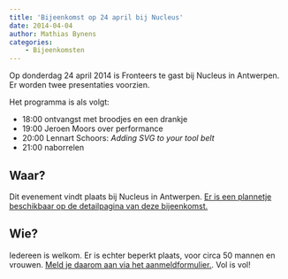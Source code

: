 ```yaml
---
title: 'Bijeenkomst op 24 april bij Nucleus'
date: 2014-04-04
author: Mathias Bynens
categories:
    - Bijeenkomsten
---
```


Op donderdag 24 april 2014 is Fronteers te gast bij Nucleus in Antwerpen. Er worden twee presentaties voorzien.

Het programma is als volgt:

-   18:00 ontvangst met broodjes en een drankje
-   19:00 Jeroen Moors over performance
-   20:00 Lennart Schoors: _Adding SVG to your tool belt_
-   21:00 naborrelen

## Waar?

Dit evenement vindt plaats bij Nucleus in Antwerpen. [Er is een plannetje beschikbaar op de detailpagina van deze bijeenkomst.](/bijeenkomsten/2014/nucleus)

## Wie?

Iedereen is welkom. Er is echter beperkt plaats, voor circa 50 mannen en vrouwen. [Meld je daarom aan via het aanmeldformulier.](/bijeenkomsten/2014/nucleus). Vol is vol!

